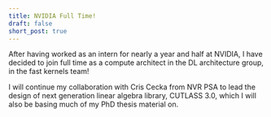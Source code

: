 ```yaml
---
title: NVIDIA Full Time!
draft: false
short_post: true
---
```


After having worked as an intern for nearly a year and half at NVIDIA, I have decided to join full time as a compute architect in the DL architecture group, in the fast kernels team!

I will continue my collaboration with Cris Cecka from NVR PSA to lead the design of next generation linear algebra library, CUTLASS 3.0, which I will also be basing much of my PhD thesis material on.